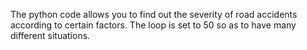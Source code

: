 The python code allows you to find out the severity of road accidents according to certain factors. The loop is set to 50 so as to have many different situations.
